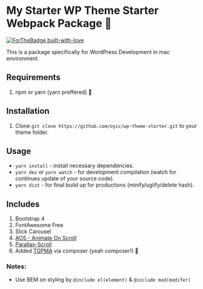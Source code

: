 # My Starter WP Theme Starter Webpack Package :metal:
[![ForTheBadge built-with-love](http://ForTheBadge.com/images/badges/built-with-love.svg)](https://GitHub.com/Naereen/)

This is a package specifically for WordPress Development in mac environment.

## Requirements
1. npm or yarn (yarn preffered) :metal:

## Installation
1.  Clone `git clone https://github.com/oyic/wp-theme-starter.git` to your theme folder.

## Usage
* `yarn install` - install necessary dependencies.
* `yarn dev` or `yarn watch` - for development compilation (watch for continues update of your source code).
* `yarn dist` - for final build up for productions (minify/uglify/delete hash).

## Includes

1. Bootstrap 4
2. FontAwesome Free
3. Slick Carousel
4. [AOS - Animate On Scroll](https://github.com/michalsnik/aos "AOS")
5. [Parallax-Scroll](https://www.npmjs.com/package/parallax-scroll "Parallax-Scroll")
6. Added [TGPMA](https://packagist.org/packages/tgmpa/tgm-plugin-activation) via composer (yeah composer!) :punch:

### Notes:
* Use BEM on styling by ```@include el(element)``` & ```@include mod(modifer)```


